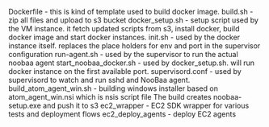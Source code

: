 Dockerfile - this is kind of template used to build docker image.
build.sh - zip all files and upload to s3 bucket
docker_setup.sh - setup script used by the VM instance. it fetch updated scripts from s3, install docker, build docker image and start docker instances.
init.sh - used by the docker instance itself. replaces the place holders for env and port in the supervisor configuration
run-agent.sh - used by the supervisor to run the actual noobaa agent
start_noobaa_docker.sh - used by docker_setup.sh. will run docker instance on the first available port.
supervisord.conf - used by supervisord to watch and run sshd and NooBaa agent.
build_atom_agent_win.sh - building windows installer based on atom_agent_win.nsi which is nsis script file
						  The build creates noobaa-setup.exe and push it to s3
ec2_wrapper - EC2 SDK wrapper for various tests and deployment flows
ec2_deploy_agents - deploy EC2 agents
